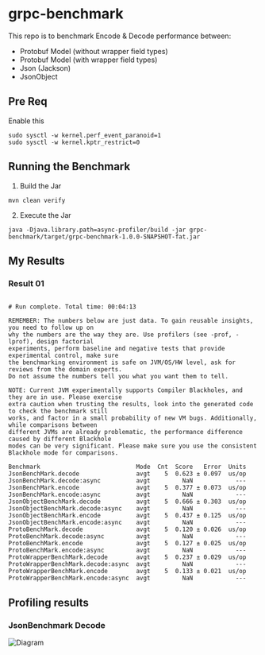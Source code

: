# grpc-benchmark

This repo is to benchmark Encode & Decode performance between:
* Protobuf Model (without wrapper field types)
* Protobuf Model (with wrapper field types)
* Json (Jackson)
* JsonObject 

## Pre Req
Enable this 
```
sudo sysctl -w kernel.perf_event_paranoid=1
sudo sysctl -w kernel.kptr_restrict=0
```

## Running the Benchmark

1. Build the Jar 
```
mvn clean verify
```

2. Execute the Jar
```
java -Djava.library.path=async-profiler/build -jar grpc-benchmark/target/grpc-benchmark-1.0.0-SNAPSHOT-fat.jar
```

## My Results

### Result 01
```

# Run complete. Total time: 00:04:13

REMEMBER: The numbers below are just data. To gain reusable insights, you need to follow up on
why the numbers are the way they are. Use profilers (see -prof, -lprof), design factorial
experiments, perform baseline and negative tests that provide experimental control, make sure
the benchmarking environment is safe on JVM/OS/HW level, ask for reviews from the domain experts.
Do not assume the numbers tell you what you want them to tell.

NOTE: Current JVM experimentally supports Compiler Blackholes, and they are in use. Please exercise
extra caution when trusting the results, look into the generated code to check the benchmark still
works, and factor in a small probability of new VM bugs. Additionally, while comparisons between
different JVMs are already problematic, the performance difference caused by different Blackhole
modes can be very significant. Please make sure you use the consistent Blackhole mode for comparisons.

Benchmark                           Mode  Cnt  Score   Error  Units
JsonBenchMark.decode                avgt    5  0.623 ± 0.097  us/op
JsonBenchMark.decode:async          avgt         NaN            ---
JsonBenchMark.encode                avgt    5  0.377 ± 0.073  us/op
JsonBenchMark.encode:async          avgt         NaN            ---
JsonObjectBenchMark.decode          avgt    5  0.666 ± 0.303  us/op
JsonObjectBenchMark.decode:async    avgt         NaN            ---
JsonObjectBenchMark.encode          avgt    5  0.437 ± 0.125  us/op
JsonObjectBenchMark.encode:async    avgt         NaN            ---
ProtoBenchMark.decode               avgt    5  0.120 ± 0.026  us/op
ProtoBenchMark.decode:async         avgt         NaN            ---
ProtoBenchMark.encode               avgt    5  0.127 ± 0.025  us/op
ProtoBenchMark.encode:async         avgt         NaN            ---
ProtoWrapperBenchMark.decode        avgt    5  0.237 ± 0.029  us/op
ProtoWrapperBenchMark.decode:async  avgt         NaN            ---
ProtoWrapperBenchMark.encode        avgt    5  0.133 ± 0.021  us/op
ProtoWrapperBenchMark.encode:async  avgt         NaN            ---

```

## Profiling results

### JsonBenchmark Decode
![Diagram](https://htmlpreview.github.io/?https://github.com/JckHoe/grpc-benchmark/blob/main/results/com.grpc.benchmark.scenario.JsonBenchMark.decode-AverageTime/flame-cpu-forward.html)

